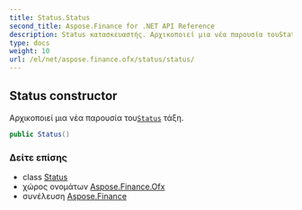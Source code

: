 ```yaml
---
title: Status.Status
second_title: Aspose.Finance for .NET API Reference
description: Status κατασκευαστής. Αρχικοποιεί μια νέα παρουσία τουStatus τάξη.
type: docs
weight: 10
url: /el/net/aspose.finance.ofx/status/status/
---
```

## Status constructor

Αρχικοποιεί μια νέα παρουσία του[`Status`](../) τάξη.

```csharp
public Status()
```

### Δείτε επίσης

* class [Status](../)
* χώρος ονομάτων [Aspose.Finance.Ofx](../../status/)
* συνέλευση [Aspose.Finance](../../../)


